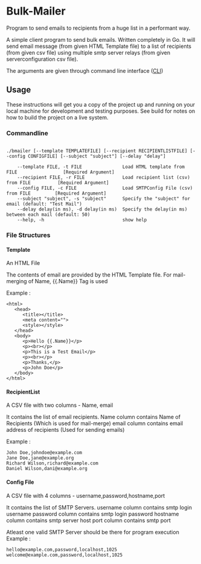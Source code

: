 # Bulk-Mailer
Program to send emails to recipients from a huge list in a performant way.

A simple client program to send bulk emails. Written completely in Go. It will send email message (from given HTML Template file) to a list of recipients (from given csv file) using multiple smtp server relays (from given serverconfiguration csv file).

The arguments are given through command line interface ([CLI](https://github.com/urfave/cli))


## Usage

These instructions will get you a copy of the project up and running on your local machine for development and testing purposes. See build for notes on how to build the project on a live system.

### Commandline

```

./bmailer [--template TEMPLATEFILE] [--recipient RECIPIENTLISTFILE] [--config CONFIGFILE] [--subject "subject"] [--delay "delay"]

    --template FILE, -t FILE               Load HTML template from FILE                 [Required Argument]
    --recipient FILE, -r FILE              Load recipient list (csv) from FILE          [Required Argument]
    --config FILE, -c FILE                 Load SMTPConfig File (csv) from FILE         [Required Argument]
    --subject "subject", -s "subject"      Specify the "subject" for email (default: "Test Mail")
    --delay delay(in ms), -d delay(in ms)  Specify the delay(in ms) between each mail (default: 50)
    --help, -h                             show help

```

### File Structures

#### Template

An HTML File

The contents of email are provided by the HTML Template file. 
For mail-merging of Name, {{.Name}} Tag is used

Example :
```
<html>
   <head>
      <title></title>
      <meta content="">
      <style></style>
   </head>
   <body>
      <p>Hello {{.Name}}</p>
      <p><br></p>
      <p>This is a Test Email</p>
      <p><br></p>
      <p>Thanks,</p>
      <p>John Doe</p>
   </body>
</html>
```

#### RecipientList

A CSV file with two columns - Name, email

It contains the list of email recipients. 
Name column contains Name of Recipients (Which is used for mail-merge)
email column contains email address of recipients (Used for sending emails)

Example :
```
John Doe,johndoe@example.com
Jane Doe,jane@example.org
Richard Wilson,richard@example.com
Daniel Wilson,dani@example.org

``` 

#### Config File

A CSV file with 4 columns - username,password,hostname,port

It contains the list of SMTP Servers. 
username column contains smtp login username 
password column contains smtp login password
hostname column contains smtp server host
port column contains smtp port

Atleast one valid SMTP Server should be there for program execution
Example :
```
hello@example.com,password,localhost,1025
welcome@example.com,password,localhost,1025
``` 
